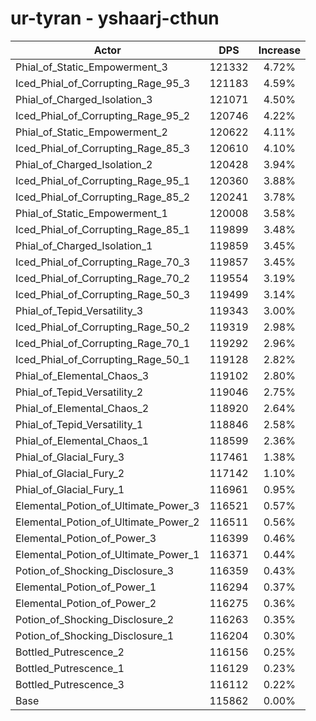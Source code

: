 # ur-tyran - yshaarj-cthun
| Actor | DPS | Increase |
|---|:---:|:---:|
|Phial_of_Static_Empowerment_3|121332|4.72%|
|Iced_Phial_of_Corrupting_Rage_95_3|121183|4.59%|
|Phial_of_Charged_Isolation_3|121071|4.50%|
|Iced_Phial_of_Corrupting_Rage_95_2|120746|4.22%|
|Phial_of_Static_Empowerment_2|120622|4.11%|
|Iced_Phial_of_Corrupting_Rage_85_3|120610|4.10%|
|Phial_of_Charged_Isolation_2|120428|3.94%|
|Iced_Phial_of_Corrupting_Rage_95_1|120360|3.88%|
|Iced_Phial_of_Corrupting_Rage_85_2|120241|3.78%|
|Phial_of_Static_Empowerment_1|120008|3.58%|
|Iced_Phial_of_Corrupting_Rage_85_1|119899|3.48%|
|Phial_of_Charged_Isolation_1|119859|3.45%|
|Iced_Phial_of_Corrupting_Rage_70_3|119857|3.45%|
|Iced_Phial_of_Corrupting_Rage_70_2|119554|3.19%|
|Iced_Phial_of_Corrupting_Rage_50_3|119499|3.14%|
|Phial_of_Tepid_Versatility_3|119343|3.00%|
|Iced_Phial_of_Corrupting_Rage_50_2|119319|2.98%|
|Iced_Phial_of_Corrupting_Rage_70_1|119292|2.96%|
|Iced_Phial_of_Corrupting_Rage_50_1|119128|2.82%|
|Phial_of_Elemental_Chaos_3|119102|2.80%|
|Phial_of_Tepid_Versatility_2|119046|2.75%|
|Phial_of_Elemental_Chaos_2|118920|2.64%|
|Phial_of_Tepid_Versatility_1|118846|2.58%|
|Phial_of_Elemental_Chaos_1|118599|2.36%|
|Phial_of_Glacial_Fury_3|117461|1.38%|
|Phial_of_Glacial_Fury_2|117142|1.10%|
|Phial_of_Glacial_Fury_1|116961|0.95%|
|Elemental_Potion_of_Ultimate_Power_3|116521|0.57%|
|Elemental_Potion_of_Ultimate_Power_2|116511|0.56%|
|Elemental_Potion_of_Power_3|116399|0.46%|
|Elemental_Potion_of_Ultimate_Power_1|116371|0.44%|
|Potion_of_Shocking_Disclosure_3|116359|0.43%|
|Elemental_Potion_of_Power_1|116294|0.37%|
|Elemental_Potion_of_Power_2|116275|0.36%|
|Potion_of_Shocking_Disclosure_2|116263|0.35%|
|Potion_of_Shocking_Disclosure_1|116204|0.30%|
|Bottled_Putrescence_2|116156|0.25%|
|Bottled_Putrescence_1|116129|0.23%|
|Bottled_Putrescence_3|116112|0.22%|
|Base|115862|0.00%|
